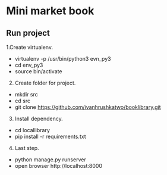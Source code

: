 Mini market book
====================

Run project
--------------------

1.Create virtualenv.
- virtualenv -p /usr/bin/python3 evn_py3
- cd env_py3
- source bin/activate

2. Create folder for project.
- mkdir src
- cd src
- git clone https://github.com/ivanhrushkatwo/booklibrary.git

3. Install dependency.
- cd locallibrary
- pip install -r requirements.txt

4. Last step.
- python manage.py runserver
- open browser http://localhost:8000

